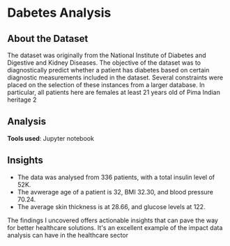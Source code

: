 # Dabetes Analysis
## About the Dataset
The dataset was originally from the National Institute of Diabetes and Digestive and Kidney Diseases.
The objective of the dataset was to diagnostically predict whether a patient has diabetes
based on certain diagnostic measurements included in the dataset. Several constraints were placed
on the selection of these instances from a larger database. In particular, all patients here are females
at least 21 years old of Pima Indian heritage 2

## Analysis
**Tools used**: Jupyter notebook

## Insights
* The data was analysed from 336 patients, with a total insulin level of 52K.
* The avwerage age of a patient is 32, BMI 32.30, and blood pressure 70.24.
* The average skin thickness is at 28.66, and glucose levels at 122.
  
The findings I uncovered offers actionable insights that can pave the way for better healthcare solutions.
It's an excellent example of the impact data analysis can have in the healthcare sector


